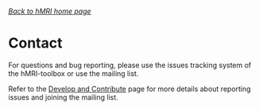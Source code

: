 ###### [Back to hMRI home page](Home)

# Contact

For questions and bug reporting, please use the issues tracking system of the hMRI-toolbox or use the mailing list.

Refer to the [Develop and Contribute](Contribute) page for more details about reporting issues and joining the mailing list.

[hMRI-Toolbox]: ..
[reporting-issues]: ../issues
